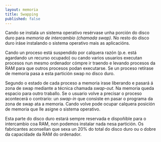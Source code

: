 ```yaml
---
layout: memoria
title: Swapping
published: false
---
```


Cando se instala un sistema operativo resérvase unha porción do disco duro para _memoria de intercambio (chamada swap)_. No resto do disco duro iráse instalando o sistema operativo mais as aplicacións.

Cando un proceso está suspendido por calquera razón (p.e. está agardando un recurso ocupado) ou cando varios usuarios executan procesos nun mesmo ordenador cómpre ir traendo e levando procesos da RAM para que outros procesos podan executarse. Se un proceso retírase de memoria pasa a esta partición swap no disco duro.

Segundo o estado de cada proceso a memoria irase liberando e pasará á zona de swap mediante a técnica chamada _swap-out_. Na memoria queda espacio para outro traballo. Se o usuario volve a precisar o proceso acontecerá o contrario: un _swap-in_ que consiste en pasar o programa da zona de swap ata a memoria. Cando volve  pode ocupar calquera posición de memoria que lle asigne o sistema operativo.


Esta parte do disco duro estará sempre reservada e dispoñible para o intercambio coa RAM, non podemos instalar nada nesa partición. Os fabricantes aconsellan que sexa un 20% do total do disco duro ou o dobre da capacidade da RAM do ordenador.
